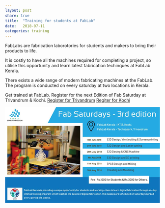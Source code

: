 ```yaml
---
layout: post
share: true
title:  "Training for students at FabLab"
date:   2018-07-11
categories: training
---
```

FabLabs are fabrication laborotories for students and makers to bring their products to life.

It is costly to have all the machines required for completing a project, so utilise this opportunity and learn latest fabrication techinques at FabLab Kerala.

There exists a wide range of modern fabricating machines at the FabLab. 
The program is conducted on every saturday at two locations in Kerala.

Get trained at FabLab. Register for the next Edition of Fab Saturday at Trivandrum & Kochi.
[Register for Trivandrum](https://in.explara.com/e/tvpm1fablabworkshop-3rdedition)
[Regiter for Kochi](https://in.explara.com/e/ekm1fablabworkshop-3rdedition)

![Poster for fablab](/images/fablab.jpg)

